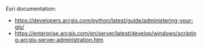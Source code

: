 
Esri documentation:

- https://developers.arcgis.com/python/latest/guide/administering-your-gis/
- https://enterprise.arcgis.com/en/server/latest/develop/windows/scripting-arcgis-server-administration.htm

